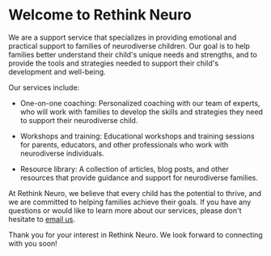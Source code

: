 # Welcome to Rethink Neuro

We are a support service that specializes in providing emotional and practical support to families of neurodiverse children. Our goal is to help families better understand their child's unique needs and strengths, and to provide the tools and strategies needed to support their child's development and well-being.

Our services include:

- One-on-one coaching: Personalized coaching with our team of experts, who will work with families to develop the skills and strategies they need to support their neurodiverse child.

- Workshops and training: Educational workshops and training sessions for parents, educators, and other professionals who work with neurodiverse individuals.

- Resource library: A collection of articles, blog posts, and other resources that provide guidance and support for neurodiverse families.

At Rethink Neuro, we believe that every child has the potential to thrive, and we are committed to helping families achieve their goals. If you have any questions or would like to learn more about our services, please don't hesitate to [email us](mailto:edyta@rethinkneuro.uk).

Thank you for your interest in Rethink Neuro. We look forward to connecting with you soon!

